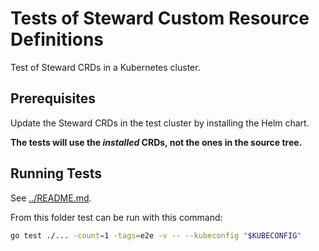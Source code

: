 # Tests of Steward Custom Resource Definitions

Test of Steward CRDs in a Kubernetes cluster.

## Prerequisites

Update the Steward CRDs in the test cluster by installing the Helm chart.

**The tests will use the _installed_ CRDs, not the ones in the source tree.**

## Running Tests

See [../README.md](../README.md).

From this folder test can be run with this command:

```sh
go test ./... -count=1 -tags=e2e -v -- --kubeconfig "$KUBECONFIG"
```
